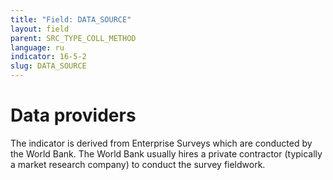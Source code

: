 ```yaml
---
title: "Field: DATA_SOURCE"
layout: field
parent: SRC_TYPE_COLL_METHOD
language: ru
indicator: 16-5-2
slug: DATA_SOURCE
---
```

# Data providers

The indicator is derived from Enterprise Surveys which are conducted by the World Bank. The World Bank usually hires a private contractor (typically a market research company) to conduct the survey fieldwork.
